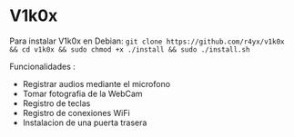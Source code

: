 # V1k0x

Para instalar V1k0x en Debian: 
``
git clone https://github.com/r4yx/v1k0x && cd v1k0x && sudo chmod +x ./install && sudo ./install.sh
``

Funcionalidades : 
* Registrar audios mediante el microfono
* Tomar fotografia de la WebCam
* Registro de teclas 
* Registro de conexiones WiFi
* Instalacion de una puerta trasera
